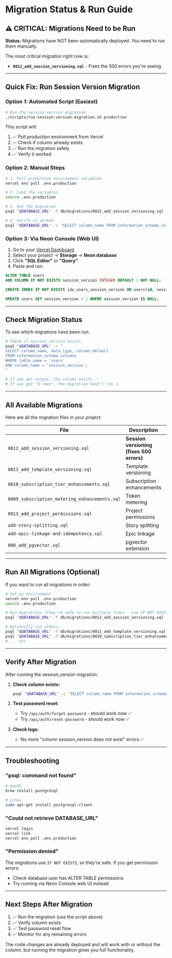 # Migration Status & Run Guide

## ⚠️ CRITICAL: Migrations Need to be Run

**Status:** Migrations have NOT been automatically deployed. You need to run them manually.

The most critical migration right now is:
- **`0012_add_session_versioning.sql`** - Fixes the 500 errors you're seeing

---

## Quick Fix: Run Session Version Migration

### Option 1: Automated Script (Easiest)

```bash
# Run the session_version migration
./scripts/run-session-version-migration.sh production
```

This script will:
1. ✅ Pull production environment from Vercel
2. ✅ Check if column already exists
3. ✅ Run the migration safely
4. ✅ Verify it worked

### Option 2: Manual Steps

```bash
# 1. Pull production environment variables
vercel env pull .env.production

# 2. Load the variables
source .env.production

# 3. Run the migration
psql "$DATABASE_URL" -f db/migrations/0012_add_session_versioning.sql

# 4. Verify it worked
psql "$DATABASE_URL" -c "SELECT column_name FROM information_schema.columns WHERE table_name = 'users' AND column_name = 'session_version';"
```

### Option 3: Via Neon Console (Web UI)

1. Go to your [Vercel Dashboard](https://vercel.com/dashboard)
2. Select your project → **Storage** → **Neon database**
3. Click **"SQL Editor"** or **"Query"**
4. Paste and run:

```sql
ALTER TABLE users
ADD COLUMN IF NOT EXISTS session_version INTEGER DEFAULT 1 NOT NULL;

CREATE INDEX IF NOT EXISTS idx_users_session_version ON users(id, session_version);

UPDATE users SET session_version = 1 WHERE session_version IS NULL;
```

---

## Check Migration Status

To see which migrations have been run:

```bash
# Check if session_version exists
psql "$DATABASE_URL" -c "
SELECT column_name, data_type, column_default 
FROM information_schema.columns 
WHERE table_name = 'users' 
AND column_name = 'session_version';
"

# If you get output, the column exists ✅
# If you get "0 rows", the migration hasn't run ⚠️
```

---

## All Available Migrations

Here are all the migration files in your project:

| File | Description | Priority |
|------|-------------|----------|
| `0012_add_session_versioning.sql` | **Session versioning (fixes 500 errors)** | **CRITICAL** |
| `0011_add_template_versioning.sql` | Template versioning | Medium |
| `0010_subscription_tier_enhancements.sql` | Subscription enhancements | Medium |
| `0009_subscription_metering_enhancements.sql` | Token metering | Medium |
| `0013_add_project_permissions.sql` | Project permissions | Medium |
| `add-story-splitting.sql` | Story splitting | Medium |
| `add-epic-linkage-and-idempotency.sql` | Epic linkage | Medium |
| `008_add_pgvector.sql` | pgvector extension | Low |

---

## Run All Migrations (Optional)

If you want to run all migrations in order:

```bash
# Set up environment
vercel env pull .env.production
source .env.production

# Run migrations (they're safe to run multiple times - use IF NOT EXISTS)
psql "$DATABASE_URL" -f db/migrations/0012_add_session_versioning.sql

# Optionally run others:
psql "$DATABASE_URL" -f db/migrations/0011_add_template_versioning.sql
psql "$DATABASE_URL" -f db/migrations/0010_subscription_tier_enhancements.sql
# ... etc
```

---

## Verify After Migration

After running the session_version migration:

1. **Check column exists:**
   ```bash
   psql "$DATABASE_URL" -c "SELECT column_name FROM information_schema.columns WHERE table_name = 'users' AND column_name = 'session_version';"
   ```

2. **Test password reset:**
   - Try `/api/auth/forgot-password` - should work now ✅
   - Try `/api/auth/reset-password` - should work now ✅

3. **Check logs:**
   - No more "column session_version does not exist" errors ✅

---

## Troubleshooting

### "psql: command not found"
```bash
# macOS
brew install postgresql

# Linux
sudo apt-get install postgresql-client
```

### "Could not retrieve DATABASE_URL"
```bash
vercel login
vercel link
vercel env pull .env.production
```

### "Permission denied"
The migrations use `IF NOT EXISTS`, so they're safe. If you get permission errors:
- Check database user has ALTER TABLE permissions
- Try running via Neon Console web UI instead

---

## Next Steps After Migration

1. ✅ Run the migration (use the script above)
2. ✅ Verify column exists
3. ✅ Test password reset flow
4. ✅ Monitor for any remaining errors

The code changes are already deployed and will work with or without the column, but running the migration gives you full functionality.






